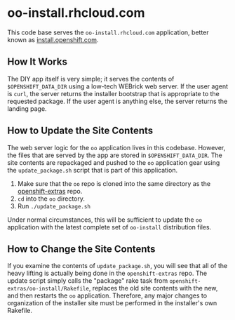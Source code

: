 # oo-install.rhcloud.com
This code base serves the `oo-install.rhcloud.com` application, better known as [install.openshift.com](https://install.openshift.com/).

## How It Works
The DIY app itself is very simple; it serves the contents of `$OPENSHIFT_DATA_DIR` using a low-tech WEBrick web server. If the user agent is `curl`, the server returns the installer bootstrap that is appropriate to the requested package. If the user agent is anything else, the server returns the landing page.

## How to Update the Site Contents
The web server logic for the `oo` application lives in this codebase. However, the files that are served by the app are stored in `$OPENSHIFT_DATA_DIR`. The site contents are repackaged and pushed to the `oo` application gear using the `update_package.sh` script that is part of this application.

1. Make sure that the `oo` repo is cloned into the same directory as the [openshift-extras](https://github.com/openshift/openshift-extras) repo.
2. `cd` into the `oo` directory.
3. Run `./update_package.sh`

Under normal circumstances, this will be sufficient to update the `oo` application with the latest complete set of `oo-install` distribution files.

## How to Change the Site Contents
If you examine the contents of `update_package.sh`, you will see that all of the heavy lifting is actually being done in the `openshift-extras` repo. The update script simply calls the "package" rake task from `openshift-extras/oo-install/Rakefile`, replaces the old site contents with the new, and then restarts the `oo` application. Therefore, any major changes to organization of the installer site must be performed in the installer's own Rakefile.